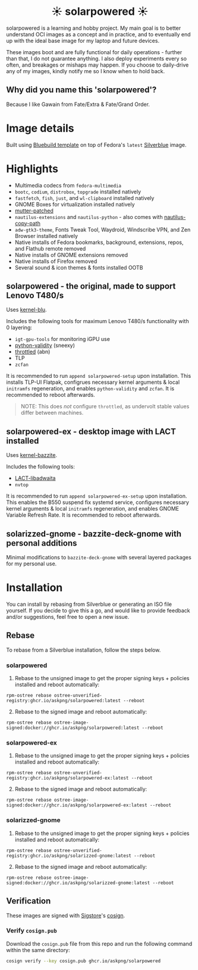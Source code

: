 # <center>☀️ solarpowered ☀️</center>

solarpowered is a learning and hobby project. My main goal is to better understand OCI images as a concept and in practice, and to eventually end up with the ideal base image for my laptop and future devices.

These images boot and are fully functional for daily operations - further than that, I do not guarantee anything. I also deploy experiments every so often, and breakages or mishaps may happen. If you choose to daily-drive any of my images, kindly notify me so I know when to hold back.


## Why did you name this 'solarpowered'?
Because I like Gawain from Fate/Extra & Fate/Grand Order.

# Image details
Built using [Bluebuild template](https://github.com/blue-build/template) on top of Fedora's `latest` [Silverblue](https://quay.io/repository/fedora/fedora-silverblue?tab=tags) image.

# Highlights

- Multimedia codecs from `fedora-multimedia`
- `bootc`, `codium`, `distrobox`, `topgrade` installed natively
- `fastfetch`, `fish`, `just`, and `wl-clipboard` installed natively
- GNOME Boxes for virtualization installed natively
- [mutter-patched](https://copr.fedorainfracloud.org/coprs/trixieua/mutter-patched/)
- `nautilus-extensions` and `nautilus-python` - also comes with [nautilus-copy-path](https://github.com/chr314/nautilus-copy-path)
- `adw-gtk3-theme`, Fonts Tweak Tool, Waydroid, Windscribe VPN, and Zen Browser installed natively
- Native installs of Fedora bookmarks, background, extensions, repos, and Flathub remote removed
- Native installs of GNOME extensions removed
- Native installs of Firefox removed
- Several sound & icon themes & fonts installed OOTB

## solarpowered - the original, made to support Lenovo T480/s

Uses [kernel-blu](https://copr.fedorainfracloud.org/coprs/sentry/kernel-blu/).

Includes the following tools for maximum Lenovo T480/s functionality with 0 layering:
- `igt-gpu-tools` for monitoring iGPU use
- [python-validity](https://copr.fedorainfracloud.org/coprs/sneexy/python-validity/) (sneexy)
- [throttled](https://copr.fedorainfracloud.org/coprs/abn/throttled/) (abn)
- TLP
- `zcfan`

It is recommended to run `append solarpowered-setup` upon installation. This installs TLP-UI Flatpak, configrues necessary kernel arguments & local `initramfs` regeneration, and enables `python-validity` and `zcfan`. It is recommended to reboot afterwards. 

> NOTE: This does *not* configure `throttled`, as undervolt stable values differ between machines.

## solarpowered-ex - desktop image with LACT installed

Uses [kernel-bazzite](https://github.com/bazzite-org/kernel-bazzite).

Includes the following tools:
- [LACT-libadwaita](https://copr.fedorainfracloud.org/coprs/ilyaz/LACT/)
- `nvtop`

It is recommended to run `append solarpowered-ex-setup` upon installation. This enables the B550 suspend fix systemd service, configures necessary kernel arguments & local `initramfs` regeneration, and enables GNOME Variable Refresh Rate. It is recommended to reboot afterwards. 

## solarizzed-gnome - bazzite-deck-gnome with personal additions

Minimal modifications to `bazzite-deck-gnome` with several layered packages for my personal use.

# Installation

You can install by rebasing from Silverblue or generating an ISO file yourself. If you decide to give this a go, and would like to provide feedback and/or suggestions, feel free to open a new issue.

## Rebase
To rebase from a Silverblue installation, follow the steps below.

### solarpowered

1. Rebase to the unsigned image to get the proper signing keys + policies installed and reboot automatically:
  ```
  rpm-ostree rebase ostree-unverified-registry:ghcr.io/askpng/solarpowered:latest --reboot
  ```
2. Rebase to the signed image and reboot automatically:
  ```
  rpm-ostree rebase ostree-image-signed:docker://ghcr.io/askpng/solarpowered:latest --reboot
  ```

### solarpowered-ex

1. Rebase to the unsigned image to get the proper signing keys + policies installed and reboot automatically:
  ```
  rpm-ostree rebase ostree-unverified-registry:ghcr.io/askpng/solarpowered-ex:latest --reboot
  ```
2. Rebase to the signed image and reboot automatically:
  ```
  rpm-ostree rebase ostree-image-signed:docker://ghcr.io/askpng/solarpowered-ex:latest --reboot
  ```

### solarizzed-gnome

1. Rebase to the unsigned image to get the proper signing keys + policies installed and reboot automatically:
  ```
  rpm-ostree rebase ostree-unverified-registry:ghcr.io/askpng/solarizzed-gnome:latest --reboot
  ```
2. Rebase to the signed image and reboot automatically:
  ```
  rpm-ostree rebase ostree-image-signed:docker://ghcr.io/askpng/solarizzed-gnome:latest --reboot
  ```

## Verification
These images are signed with [Sigstore](https://www.sigstore.dev/)'s [cosign](https://github.com/sigstore/cosign).

### Verify `cosign.pub`

Download the `cosign.pub` file from this repo and run the following command within the same directory:

```bash
cosign verify --key cosign.pub ghcr.io/askpng/solarpowered
```
